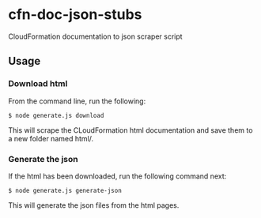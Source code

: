 # cfn-doc-json-stubs
CloudFormation documentation to json scraper script

## Usage

### Download html
From the command line, run the following:

```$ node generate.js download```

This will scrape the CLoudFormation html documentation and save them to a new folder named html/.

### Generate the json

If the html has been downloaded, run the following command next:

```$ node generate.js generate-json```

This will generate the json files from the html pages.
